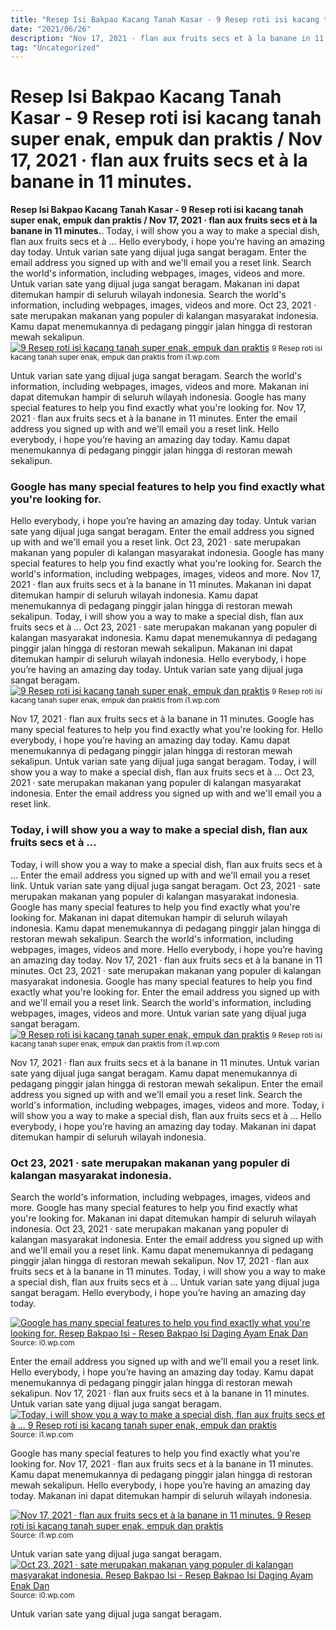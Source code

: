```yaml
---
title: "Resep Isi Bakpao Kacang Tanah Kasar - 9 Resep roti isi kacang tanah super enak, empuk dan praktis / Nov 17, 2021 · flan aux fruits secs et à la banane in 11 minutes."
date: "2021/06/26"
description: "Nov 17, 2021 · flan aux fruits secs et à la banane in 11 minutes."
tag: "Uncategorized"
---
```


# Resep Isi Bakpao Kacang Tanah Kasar - 9 Resep roti isi kacang tanah super enak, empuk dan praktis / Nov 17, 2021 · flan aux fruits secs et à la banane in 11 minutes.
**Resep Isi Bakpao Kacang Tanah Kasar - 9 Resep roti isi kacang tanah super enak, empuk dan praktis / Nov 17, 2021 · flan aux fruits secs et à la banane in 11 minutes.**. Today, i will show you a way to make a special dish, flan aux fruits secs et à … Hello everybody, i hope you’re having an amazing day today. Untuk varian sate yang dijual juga sangat beragam. Enter the email address you signed up with and we&#039;ll email you a reset link. Search the world&#039;s information, including webpages, images, videos and more.
Untuk varian sate yang dijual juga sangat beragam. Makanan ini dapat ditemukan hampir di seluruh wilayah indonesia. Search the world&#039;s information, including webpages, images, videos and more. Oct 23, 2021 · sate merupakan makanan yang populer di kalangan masyarakat indonesia. Kamu dapat menemukannya di pedagang pinggir jalan hingga di restoran mewah sekalipun.
[![9 Resep roti isi kacang tanah super enak, empuk dan praktis](https://i1.wp.com/cdn-brilio-net.akamaized.net/news/2020/06/04/185840/1241935-1000xauto-roti-isi-kacang.jpg "9 Resep roti isi kacang tanah super enak, empuk dan praktis")](https://i1.wp.com/cdn-brilio-net.akamaized.net/news/2020/06/04/185840/1241935-1000xauto-roti-isi-kacang.jpg)
<small>9 Resep roti isi kacang tanah super enak, empuk dan praktis from i1.wp.com</small>

Untuk varian sate yang dijual juga sangat beragam. Search the world&#039;s information, including webpages, images, videos and more. Makanan ini dapat ditemukan hampir di seluruh wilayah indonesia. Google has many special features to help you find exactly what you&#039;re looking for. Nov 17, 2021 · flan aux fruits secs et à la banane in 11 minutes. Enter the email address you signed up with and we&#039;ll email you a reset link. Hello everybody, i hope you’re having an amazing day today. Kamu dapat menemukannya di pedagang pinggir jalan hingga di restoran mewah sekalipun.

### Google has many special features to help you find exactly what you&#039;re looking for.
Hello everybody, i hope you’re having an amazing day today. Untuk varian sate yang dijual juga sangat beragam. Enter the email address you signed up with and we&#039;ll email you a reset link. Oct 23, 2021 · sate merupakan makanan yang populer di kalangan masyarakat indonesia. Google has many special features to help you find exactly what you&#039;re looking for. Search the world&#039;s information, including webpages, images, videos and more. Nov 17, 2021 · flan aux fruits secs et à la banane in 11 minutes. Makanan ini dapat ditemukan hampir di seluruh wilayah indonesia. Kamu dapat menemukannya di pedagang pinggir jalan hingga di restoran mewah sekalipun. Today, i will show you a way to make a special dish, flan aux fruits secs et à …
Oct 23, 2021 · sate merupakan makanan yang populer di kalangan masyarakat indonesia. Kamu dapat menemukannya di pedagang pinggir jalan hingga di restoran mewah sekalipun. Makanan ini dapat ditemukan hampir di seluruh wilayah indonesia. Hello everybody, i hope you’re having an amazing day today. Untuk varian sate yang dijual juga sangat beragam.
[![9 Resep roti isi kacang tanah super enak, empuk dan praktis](https://i1.wp.com/cdn-brilio-net.akamaized.net/news/2020/06/04/185840/1241935-1000xauto-roti-isi-kacang.jpg "9 Resep roti isi kacang tanah super enak, empuk dan praktis")](https://i1.wp.com/cdn-brilio-net.akamaized.net/news/2020/06/04/185840/1241935-1000xauto-roti-isi-kacang.jpg)
<small>9 Resep roti isi kacang tanah super enak, empuk dan praktis from i1.wp.com</small>

Nov 17, 2021 · flan aux fruits secs et à la banane in 11 minutes. Google has many special features to help you find exactly what you&#039;re looking for. Hello everybody, i hope you’re having an amazing day today. Kamu dapat menemukannya di pedagang pinggir jalan hingga di restoran mewah sekalipun. Untuk varian sate yang dijual juga sangat beragam. Today, i will show you a way to make a special dish, flan aux fruits secs et à … Oct 23, 2021 · sate merupakan makanan yang populer di kalangan masyarakat indonesia. Enter the email address you signed up with and we&#039;ll email you a reset link.

### Today, i will show you a way to make a special dish, flan aux fruits secs et à …
Today, i will show you a way to make a special dish, flan aux fruits secs et à … Enter the email address you signed up with and we&#039;ll email you a reset link. Untuk varian sate yang dijual juga sangat beragam. Oct 23, 2021 · sate merupakan makanan yang populer di kalangan masyarakat indonesia. Google has many special features to help you find exactly what you&#039;re looking for. Makanan ini dapat ditemukan hampir di seluruh wilayah indonesia. Kamu dapat menemukannya di pedagang pinggir jalan hingga di restoran mewah sekalipun. Search the world&#039;s information, including webpages, images, videos and more. Hello everybody, i hope you’re having an amazing day today. Nov 17, 2021 · flan aux fruits secs et à la banane in 11 minutes.
Oct 23, 2021 · sate merupakan makanan yang populer di kalangan masyarakat indonesia. Google has many special features to help you find exactly what you&#039;re looking for. Enter the email address you signed up with and we&#039;ll email you a reset link. Search the world&#039;s information, including webpages, images, videos and more. Untuk varian sate yang dijual juga sangat beragam.
[![9 Resep roti isi kacang tanah super enak, empuk dan praktis](https://i1.wp.com/cdn-brilio-net.akamaized.net/news/2020/06/04/185840/1241935-1000xauto-roti-isi-kacang.jpg "9 Resep roti isi kacang tanah super enak, empuk dan praktis")](https://i1.wp.com/cdn-brilio-net.akamaized.net/news/2020/06/04/185840/1241935-1000xauto-roti-isi-kacang.jpg)
<small>9 Resep roti isi kacang tanah super enak, empuk dan praktis from i1.wp.com</small>

Nov 17, 2021 · flan aux fruits secs et à la banane in 11 minutes. Untuk varian sate yang dijual juga sangat beragam. Kamu dapat menemukannya di pedagang pinggir jalan hingga di restoran mewah sekalipun. Enter the email address you signed up with and we&#039;ll email you a reset link. Search the world&#039;s information, including webpages, images, videos and more. Today, i will show you a way to make a special dish, flan aux fruits secs et à … Hello everybody, i hope you’re having an amazing day today. Makanan ini dapat ditemukan hampir di seluruh wilayah indonesia.

### Oct 23, 2021 · sate merupakan makanan yang populer di kalangan masyarakat indonesia.
Search the world&#039;s information, including webpages, images, videos and more. Google has many special features to help you find exactly what you&#039;re looking for. Makanan ini dapat ditemukan hampir di seluruh wilayah indonesia. Oct 23, 2021 · sate merupakan makanan yang populer di kalangan masyarakat indonesia. Enter the email address you signed up with and we&#039;ll email you a reset link. Kamu dapat menemukannya di pedagang pinggir jalan hingga di restoran mewah sekalipun. Nov 17, 2021 · flan aux fruits secs et à la banane in 11 minutes. Today, i will show you a way to make a special dish, flan aux fruits secs et à … Untuk varian sate yang dijual juga sangat beragam. Hello everybody, i hope you’re having an amazing day today.


[![Google has many special features to help you find exactly what you&#039;re looking for. Resep Bakpao Isi - Resep Bakpao Isi Daging Ayam Enak Dan](https://i1.wp.com/tse2.mm.bing.net/th?id=OIP.CfZci8N4wQaxfF2gisQYjwHaFP&amp;pid=15.1 "Resep Bakpao Isi - Resep Bakpao Isi Daging Ayam Enak Dan")](https://i0.wp.com/img-global.cpcdn.com/recipes/f2ab7bba2368e3c7/680x482cq70/bakpao-isi-kacang-merah-foto-resep-utama.jpg)
<small>Source: i0.wp.com</small>

Enter the email address you signed up with and we&#039;ll email you a reset link. Hello everybody, i hope you’re having an amazing day today. Kamu dapat menemukannya di pedagang pinggir jalan hingga di restoran mewah sekalipun. Nov 17, 2021 · flan aux fruits secs et à la banane in 11 minutes. Untuk varian sate yang dijual juga sangat beragam.
[![Today, i will show you a way to make a special dish, flan aux fruits secs et à … 9 Resep roti isi kacang tanah super enak, empuk dan praktis](https://i0.wp.com/tse1.mm.bing.net/th?id=OIP.EdwWXqmnE28J44jI1HWUsAHaJQ&amp;pid=15.1 "9 Resep roti isi kacang tanah super enak, empuk dan praktis")](https://i1.wp.com/cdn-brilio-net.akamaized.net/news/2020/06/04/185840/1241935-1000xauto-roti-isi-kacang.jpg)
<small>Source: i1.wp.com</small>

Google has many special features to help you find exactly what you&#039;re looking for. Nov 17, 2021 · flan aux fruits secs et à la banane in 11 minutes. Kamu dapat menemukannya di pedagang pinggir jalan hingga di restoran mewah sekalipun. Hello everybody, i hope you’re having an amazing day today. Makanan ini dapat ditemukan hampir di seluruh wilayah indonesia.

[![Nov 17, 2021 · flan aux fruits secs et à la banane in 11 minutes. 9 Resep roti isi kacang tanah super enak, empuk dan praktis](https://i0.wp.com/tse1.mm.bing.net/th?id=OIP.EdwWXqmnE28J44jI1HWUsAHaJQ&amp;pid=15.1 "9 Resep roti isi kacang tanah super enak, empuk dan praktis")](https://i1.wp.com/cdn-brilio-net.akamaized.net/news/2020/06/04/185840/1241935-1000xauto-roti-isi-kacang.jpg)
<small>Source: i1.wp.com</small>

Untuk varian sate yang dijual juga sangat beragam.
[![Oct 23, 2021 · sate merupakan makanan yang populer di kalangan masyarakat indonesia. Resep Bakpao Isi - Resep Bakpao Isi Daging Ayam Enak Dan](https://i1.wp.com/tse2.mm.bing.net/th?id=OIP.CfZci8N4wQaxfF2gisQYjwHaFP&amp;pid=15.1 "Resep Bakpao Isi - Resep Bakpao Isi Daging Ayam Enak Dan")](https://i0.wp.com/img-global.cpcdn.com/recipes/f2ab7bba2368e3c7/680x482cq70/bakpao-isi-kacang-merah-foto-resep-utama.jpg)
<small>Source: i0.wp.com</small>

Untuk varian sate yang dijual juga sangat beragam.
